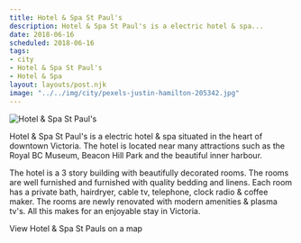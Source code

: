 ```yaml
---
title: Hotel & Spa St Paul's
description: Hotel & Spa St Paul's is a electric hotel & spa...
date: 2018-06-16
scheduled: 2018-06-16
tags:
- city
- Hotel & Spa St Paul's
- Hotel & Spa
layout: layouts/post.njk
image: "../../img/city/pexels-justin-hamilton-205342.jpg"
---
```


![Hotel & Spa St Paul's](../../img/city/pexels-justin-hamilton-205342.jpg)

Hotel & Spa St Paul's is a electric hotel & spa situated in the heart of downtown Victoria. The hotel is located near many attractions such as the Royal BC Museum, Beacon Hill Park and the beautiful inner harbour.

The hotel is a 3 story building with beautifully decorated rooms. The rooms are well furnished and furnished with quality bedding and linens. Each room has a private bath, hairdryer, cable tv, telephone, clock radio & coffee maker. The rooms are newly renovated with modern amenities & plasma tv's. All this makes for an enjoyable stay in Victoria.

View Hotel & Spa St Pauls on a map